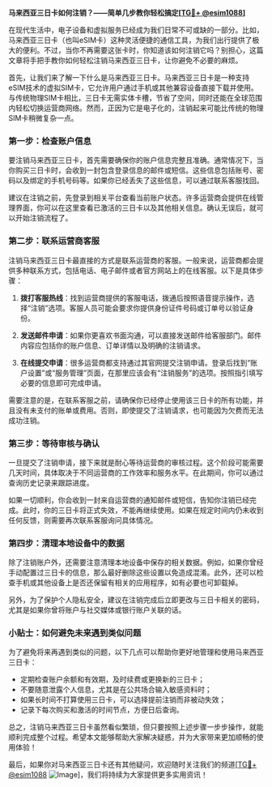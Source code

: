 **马来西亚三日卡如何注销？——简单几步教你轻松搞定[[TG💪+ @esim1088](https://t.me/s/esim1088)]**

在现代生活中，电子设备和虚拟服务已经成为我们日常不可或缺的一部分。比如，马来西亚三日卡（也叫eSIM卡）这种灵活便捷的通信工具，为我们出行提供了极大的便利。不过，当你不再需要这张卡时，你知道该如何注销它吗？别担心，这篇文章将手把手教你如何轻松注销马来西亚三日卡，让你避免不必要的麻烦。

首先，让我们来了解一下什么是马来西亚三日卡。马来西亚三日卡是一种支持eSIM技术的虚拟SIM卡，它允许用户通过手机或其他兼容设备直接下载并使用。与传统物理SIM卡相比，三日卡无需实体卡槽，节省了空间，同时还能在全球范围内轻松切换运营商网络。然而，正因为它是电子化的，注销起来可能比传统的物理SIM卡稍微复杂一点。

### **第一步：检查账户信息**
要注销马来西亚三日卡，首先需要确保你的账户信息完整且准确。通常情况下，当你购买三日卡时，会收到一封包含登录信息的邮件或短信。这些信息包括账号、密码以及绑定的手机号码等。如果你已经丢失了这些信息，可以通过联系客服找回。

建议在注销之前，先登录到相关平台查看当前账户状态。许多运营商会提供在线管理界面，你可以在这里查看已激活的三日卡以及其他相关信息。确认无误后，就可以开始注销流程了。

### **第二步：联系运营商客服**
注销马来西亚三日卡最直接的方式是联系运营商的客服。一般来说，运营商都会提供多种联系方式，包括电话、电子邮件或者官方网站上的在线客服。以下是具体步骤：

1. **拨打客服热线**：找到运营商提供的客服电话，拨通后按照语音提示操作，选择“注销”选项。客服人员可能会要求你提供身份证件号码或订单号以验证身份。
   
2. **发送邮件申请**：如果你更喜欢书面沟通，可以直接发送邮件给客服部门。邮件内容应包括你的账户信息、订单详情以及明确的注销请求。

3. **在线提交申请**：很多运营商都支持通过其官网提交注销申请。登录后找到“账户设置”或“服务管理”页面，在那里应该会有“注销服务”的选项。按照指引填写必要的信息即可完成申请。

需要注意的是，在联系客服之前，请确保你已经停止使用该三日卡的所有功能，并且没有未支付的账单或费用。否则，即使提交了注销请求，也可能因为欠费而无法成功注销。

### **第三步：等待审核与确认**
一旦提交了注销申请，接下来就是耐心等待运营商的审核过程。这个阶段可能需要几天时间，具体取决于不同运营商的工作效率和服务水平。在此期间，你可以通过查询历史记录来跟踪进度。

如果一切顺利，你会收到一封来自运营商的通知邮件或短信，告知你注销已经完成。此时，你的三日卡将正式失效，不能再继续使用。如果在规定时间内仍未收到任何反馈，则需要再次联系客服询问具体情况。

### **第四步：清理本地设备中的数据**
除了注销账户外，还需要注意清理本地设备中保存的相关数据。例如，如果你曾经手动配置过三日卡的信息，那么最好删除这些设置以免造成混淆。此外，还可以检查手机或其他设备上是否还保留有相关的应用程序，如有必要也可卸载掉。

另外，为了保护个人隐私安全，建议在注销完成后立即更改与三日卡相关的密码，尤其是如果你曾将账户与社交媒体或银行账户关联的话。

### **小贴士：如何避免未来遇到类似问题**
为了避免将来再遇到类似的问题，以下几点可以帮助你更好地管理和使用马来西亚三日卡：

- 定期检查账户余额和有效期，及时续费或更换新的三日卡；
- 不要随意泄露个人信息，尤其是在公共场合输入敏感资料时；
- 如果长时间不打算使用三日卡，可以选择提前注销而非被动失效；
- 记录下每次购买和激活的时间节点，方便日后查询。

总之，注销马来西亚三日卡虽然看似繁琐，但只要按照上述步骤一步步操作，就能顺利完成整个过程。希望本文能够帮助大家解决疑惑，并为大家带来更加顺畅的使用体验！

最后，如果你对马来西亚三日卡还有其他疑问，欢迎随时关注我们的频道[[TG💪+ @esim1088](https://t.me/s/esim1088) ![Image](https://i.postimg.cc/4NQfJmqS/Snipaste-2025-05-13-00-14-12.png)]，我们将持续为大家提供更多实用资讯！